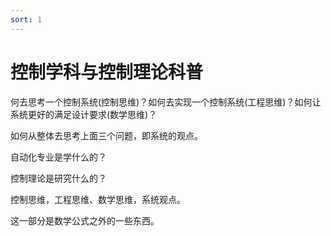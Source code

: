 ```yaml
---
sort: 1
---
```

# 控制学科与控制理论科普

何去思考一个控制系统(控制思维)？如何去实现一个控制系统(工程思维)？如何让系统更好的满足设计要求(数学思维)？

如何从整体去思考上面三个问题，即系统的观点。

自动化专业是学什么的？

控制理论是研究什么的？

控制思维，工程思维、数学思维，系统观点。

这一部分是数学公式之外的一些东西。



